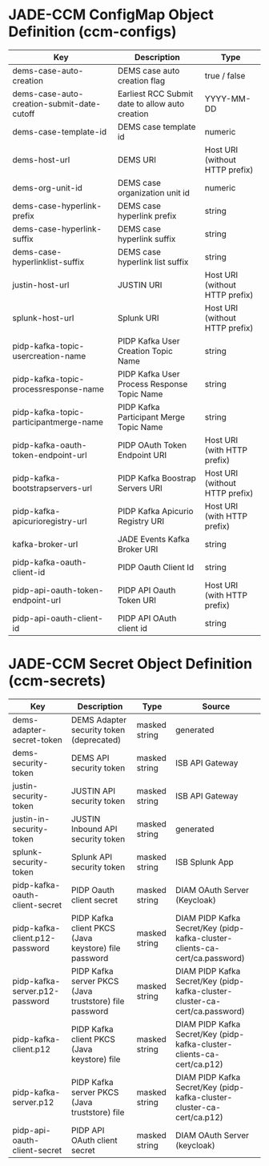 # JADE-CCM ConfigMap Object Definition (ccm-configs)

| Key | Description | Type | 
| - | - | - |
| dems-case-auto-creation | DEMS case auto creation flag | true / false |
| dems-case-auto-creation-submit-date-cutoff | Earliest RCC Submit date to allow auto creation | YYYY-MM-DD |
| dems-case-template-id | DEMS case template id | numeric |
| dems-host-url | DEMS URI | Host URI (without HTTP prefix) |
| dems-org-unit-id | DEMS case organization unit id | numeric |
| dems-case-hyperlink-prefix | DEMS case hyperlink prefix | string |
| dems-case-hyperlink-suffix | DEMS case hyperlink suffix | string |
| dems-case-hyperlinklist-suffix | DEMS case hyperlink list suffix | string |
| justin-host-url | JUSTIN URI | Host URI (without HTTP prefix) |
| splunk-host-url | Splunk URI | Host URI (without HTTP prefix) |
| pidp-kafka-topic-usercreation-name | PIDP Kafka User Creation Topic Name | string |
| pidp-kafka-topic-processresponse-name | PIDP Kafka User Process Response Topic Name | string |
| pidp-kafka-topic-participantmerge-name | PIDP Kafka Participant Merge Topic Name | string |
| pidp-kafka-oauth-token-endpoint-url | PIDP OAuth Token Endpoint URI | Host URI (with HTTP prefix) |
| pidp-kafka-bootstrapservers-url | PIDP Kafka Boostrap Servers URI | Host URI (without HTTP prefix) |
| pidp-kafka-apicurioregistry-url | PIDP Kafka Apicurio Registry URI | Host URI (with HTTP prefix) |
| kafka-broker-url | JADE Events Kafka Broker URI | string |
| pidp-kafka-oauth-client-id | PIDP Oauth Client Id | string |
| pidp-api-oauth-token-endpoint-url | PIDP API Oauth Token URI | Host URI (with HTTP prefix) |
| pidp-api-oauth-client-id | PIDP API OAuth client id | string |

# JADE-CCM Secret Object Definition (ccm-secrets)

| Key | Description | Type | Source |
| - | - | - | - |
| dems-adapter-secret-token | DEMS Adapter security token (deprecated) | masked string | generated |
| dems-security-token | DEMS API security token | masked string | ISB API Gateway |
| justin-security-token | JUSTIN API security token | masked string | ISB API Gateway |
| justin-in-security-token | JUSTIN Inbound API security token | masked string | generated |
| splunk-security-token | Splunk API security token | masked string | ISB Splunk App |
| pidp-kafka-oauth-client-secret | PIDP Oauth client secret | masked string | DIAM OAuth Server (Keycloak) |
| pidp-kafka-client.p12-password | PIDP Kafka client PKCS (Java keystore) file password | masked string | DIAM PIDP Kafka Secret/Key (pidp-kafka-cluster-clients-ca-cert/ca.password) |
| pidp-kafka-server.p12-password | PIDP Kafka server PKCS (Java truststore) file password | masked string | DIAM PIDP Kafka Secret/Key (pidp-kafka-cluster-cluster-ca-cert/ca.password) |
| pidp-kafka-client.p12 | PIDP Kafka client PKCS (Java keystore) file | masked string | DIAM PIDP Kafka Secret/Key (pidp-kafka-cluster-clients-ca-cert/ca.p12) |
| pidp-kafka-server.p12 | PIDP Kafka server PKCS (Java truststore) file | masked string | DIAM PIDP Kafka Secret/Key (pidp-kafka-cluster-cluster-ca-cert/ca.p12) |
| pidp-api-oauth-client-secret | PIDP API OAuth client secret | masked string | DIAM OAuth Server (keycloak)